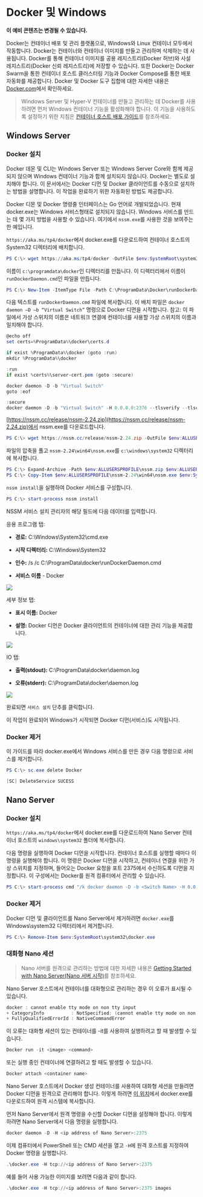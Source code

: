 # Docker 및 Windows

**이 예비 콘텐츠는 변경될 수 있습니다.**

Docker는 컨테이너 배포 및 관리 플랫폼으로, Windows와 Linux 컨테이너 모두에서 작동합니다. Docker는 컨테이너와 컨테이너 이미지를 만들고 관리하며 삭제하는 데 사용됩니다. Docker를 통해 컨테이너 이미지를 공용 레지스트리(Docker 허브)와 사설 레지스트리(Docker 신뢰 레지스트리)에 저장할 수 있습니다. 또한 Docker는 Docker Swarm을 통한 컨테이너 호스트 클러스터링 기능과 Docker Compose를 통한 배포 자동화를 제공합니다. Docker 및 Docker 도구 집합에 대한 자세한 내용은 [Docker.com](https://www.docker.com/)에서 확인하세요.

> Windows Server 및 Hyper-V 컨테이너를 만들고 관리하는 데 Docker를 사용하려면 먼저 Windows 컨테이너 기능을 활성화해야 합니다. 이 기능을 사용하도록 설정하기 위한 지침은 [컨테이너 호스트 배포 가이드](./docker_windows.md)를 참조하세요.

## Windows Server

### Docker 설치

Docker 데몬 및 CLI는 Windows Server 또는 Windows Server Core와 함께 제공되지 않으며 Windows 컨테이너 기능과 함께 설치되지 않습니다. Docker는 별도로 설치해야 합니다. 이 문서에서는 Docker 디먼 및 Docker 클라이언트를 수동으로 설치하는 방법을 설명합니다. 이 작업을 완료하기 위한 자동화된 방법도 제공합니다.

Docker 디몬 및 Docker 명령줄 인터페이스는 Go 언어로 개발되었습니다. 현재 docker.exe는 Windows 서비스형태로 설치되지 않습니다. Windows 서비스를 만드는 데 몇 가지 방법을 사용할 수 있습니다. 여기에서 `nssm.exe`를 사용한 것을 보여주는 한 예입니다.

`https://aka.ms/tp4/docker`에서 docker.exe를 다운로드하여 컨테이너 호스트의 System32 디렉터리에 배치합니다.

```powershell
PS C:\> wget https://aka.ms/tp4/docker -OutFile $env:SystemRoot\system32\docker.exe
```

이름이 `c:\programdata\docker`인 디렉터리를 만듭니다. 이 디렉터리에서 이름이 `runDockerDaemon.cmd`인 파일을 만듭니다.

```powershell
PS C:\> New-Item -ItemType File -Path C:\ProgramData\Docker\runDockerDaemon.cmd -Force
```

다음 텍스트를 `runDockerDaemon.cmd` 파일에 복사합니다. 이 배치 파일은 `docker daemon –D –b “Virtual Switch”` 명령으로 Docker 디먼을 시작합니다. 참고: 이 파일에서 가상 스위치의 이름은 네트워크 연결에 컨테이너를 사용할 가상 스위치의 이름과 일치해야 합니다.

```powershell
@echo off
set certs=%ProgramData%\docker\certs.d

if exist %ProgramData%\docker (goto :run)
mkdir %ProgramData%\docker

:run
if exist %certs%\server-cert.pem (goto :secure)

docker daemon -D -b "Virtual Switch"
goto :eof

:secure
docker daemon -D -b "Virtual Switch" -H 0.0.0.0:2376 --tlsverify --tlscacert=%certs%\ca.pem --tlscert=%certs%\server-cert.pem --tlskey=%certs%\server-key.pem
```
[https://nssm.cc/release/nssm-2.24.zip](https://nssm.cc/release/nssm-2.24.zip)에서 nssm.exe를 다운로드합니다.

```powershell
PS C:\> wget https://nssm.cc/release/nssm-2.24.zip -OutFile $env:ALLUSERSPROFILE\nssm.zip
```

파일의 압축을 풀고 `nssm-2.24\win64\nssm.exe`를 `c:\windows\system32` 디렉터리에 복사합니다.

```powershell
PS C:\> Expand-Archive -Path $env:ALLUSERSPROFILE\nssm.zip $env:ALLUSERSPROFILE
PS C:\> Copy-Item $env:ALLUSERSPROFILE\nssm-2.24\win64\nssm.exe $env:SystemRoot\system32
```
`nssm install`을 실행하여 Docker 서비스를 구성합니다.

```powershell
PS C:\> start-process nssm install
```

NSSM 서비스 설치 관리자의 해당 필드에 다음 데이터를 입력합니다.

응용 프로그램 탭:

- **경로:** C:\Windows\System32\cmd.exe

- **시작 디렉터리:** C:\Windows\System32

- **인수:** /s /c C:\ProgramData\docker\runDockerDaemon.cmd

- **서비스 이름** - Docker

![](media/nssm1.png)

세부 정보 탭:

- **표시 이름:** Docker

- **설명:** Docker 디먼은 Docker 클라이언트의 컨테이너에 대한 관리 기능을 제공합니다.


![](media/nssm2.png)

IO 탭:

- **출력(stdout):** C:\ProgramData\docker\daemon.log

- **오류(stderr):** C:\ProgramData\docker\daemon.log


![](media/nssm3.png)

완료되면 `서비스 설치` 단추를 클릭합니다.

이 작업이 완료되어 Windows가 시작되면 Docker 디먼(서비스)도 시작됩니다.

### Docker 제거

이 가이드를 따라 docker.exe에서 Windows 서비스를 만든 경우 다음 명령으로 서비스를 제거합니다.

```powershell
PS C:\> sc.exe delete Docker

[SC] DeleteService SUCESS
```

## Nano Server

### Docker 설치

`https://aka.ms/tp4/docker`에서 docker.exe를 다운로드하여 Nano Server 컨테이너 호스트의 `windows\system32` 폴더에 복사합니다.

다음 명령을 실행하여 Docker 디먼을 시작합니다. 컨테이너 호스트를 실행할 때마다 이 명령을 실행해야 합니다. 이 명령은 Docker 디먼을 시작하고, 컨테이너 연결을 위한 가상 스위치를 지정하며, 들어오는 Docker 요청을 포트 2375에서 수신하도록 디먼을 지정합니다. 이 구성에서는 Docker를 원격 컴퓨터에서 관리할 수 있습니다.

```powershell
PS C:\> start-process cmd "/k docker daemon -D -b <Switch Name> -H 0.0.0.0:2375”
```

### Docker 제거

Docker 디먼 및 클라이언트를 Nano Server에서 제거하려면 `docker.exe`를 Windows\system32 디렉터리에서 제거합니다.

```powershell
PS C:\> Remove-Item $env:SystemRoot\system32\docker.exe
```

### 대화형 Nano 세션

> Nano 서버를 원격으로 관리하는 방법에 대한 자세한 내용은 [Getting Started with Nano Server(Nano 서버 시작)](https://technet.microsoft.com/en-us/library/mt126167.aspx#bkmk_ManageRemote)를 참조하세요.

Nano Server 호스트에서 컨테이너를 대화형으로 관리하는 경우 이 오류가 표시될 수 있습니다.

```powershell
docker : cannot enable tty mode on non tty input
+ CategoryInfo          : NotSpecified: (cannot enable tty mode on non tty input:String) [], RemoteException
+ FullyQualifiedErrorId : NativeCommandError 
```

이 오류는 대화형 세션이 있는 컨테이너를 -it를 사용하여 실행하려고 할 때 발생할 수 있습니다.

```powershell
Docker run -it <image> <command>
```
또는 실행 중인 컨테이너에 연결하려고 할 때도 발생할 수 있습니다.

```powershell
Docker attach <container name>
```

Nano Server 호스트에서 Docker 생성 컨테이너를 사용하여 대화형 세션을 만들려면 Docker 디먼을 원격으로 관리해야 합니다. 이렇게 하려면 [이 위치](https://aka.ms/ContainerTools)에서 docker.exe를 다운로드하여 원격 시스템에 복사합니다.

먼저 Nano Server에서 원격 명령을 수신할 Docker 디먼을 설정해야 합니다. 이렇게 하려면 Nano Server에서 다음 명령을 실행합니다.

```powershell
docker daemon -D -H <ip address of Nano Server>:2375
```

이제 컴퓨터에서 PowerShell 또는 CMD 세션을 열고 `-H`에 원격 호스트를 지정하여 Docker 명령을 실행합니다.

```powershell
.\docker.exe -H tcp://<ip address of Nano Server>:2375
```

예를 들어 사용 가능한 이미지를 보려면 다음과 같이 합니다.

```powershell
.\docker.exe -H tcp://<ip address of Nano Server>:2375 images
```




<!--HONumber=Jan16_HO3-->
